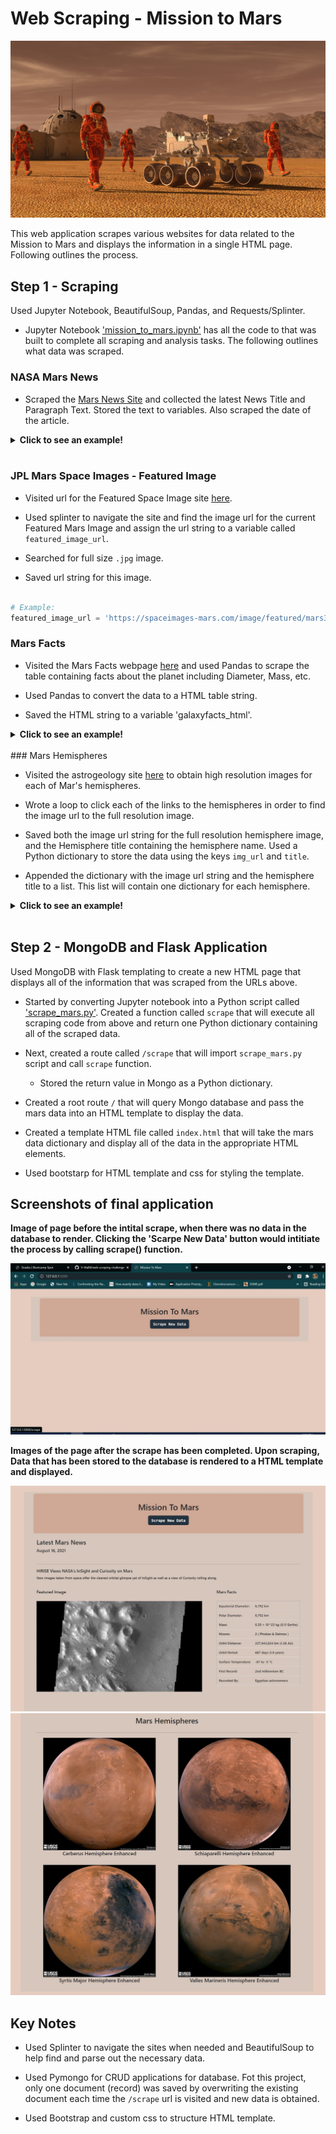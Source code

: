 # Web Scraping - Mission to Mars

![mission_to_mars](Images/mission_to_mars.png)

This web application scrapes various websites for data related to the Mission to Mars and displays the information in a single HTML page. Following outlines the process.

## Step 1 - Scraping

Used Jupyter Notebook, BeautifulSoup, Pandas, and Requests/Splinter.

* Jupyter Notebook ['mission_to_mars.ipynb'](App_Code_Rep/mission_to_mars.ipynb) has all the code to that was built to complete all scraping and analysis tasks. The following outlines what data was scraped.

### NASA Mars News

* Scraped the [Mars News Site](https://redplanetscience.com/) and collected the latest News Title and Paragraph Text. Stored the text to variables. Also scraped the date of the article.

<details>
<summary><strong>Click to see an example!</strong></summary>

```python

# Example:
news_date = "August 16, 2021"
news_title = "Two Rovers to Roll on Mars Again: Curiosity and Mars 2020"
news_p = "They look like twins. But under the hood, the rover currently exploring the Red Planet and the one launching there this summer have distinct science tools and roles to play."

```
</details>
<br />

### JPL Mars Space Images - Featured Image

* Visited url for the Featured Space Image site [here](https://spaceimages-mars.com).

* Used splinter to navigate the site and find the image url for the current Featured Mars Image and assign the url string to a variable called `featured_image_url`.

* Searched for full size `.jpg` image.

* Saved url string for this image.

```python

# Example:
featured_image_url = 'https://spaceimages-mars.com/image/featured/mars3.jpg'

```

### Mars Facts

* Visited the Mars Facts webpage [here](https://galaxyfacts-mars.com) and used Pandas to scrape the table containing facts about the planet including Diameter, Mass, etc.

* Used Pandas to convert the data to a HTML table string.

* Saved the HTML string to a variable 'galaxyfacts_html'.

<details>
<summary><strong>Click to see an example!</strong></summary>

```python

# Example:
galaxyfacts_html = '<table border="1" class="table tablipede-str">
        <tbody>
            <tr>
                <td>Equatorial Diameter:</td>
                <td>6,792 km</td>
            </tr>
            <tr>
                <td>Polar Diameter:</td>
                <td>6,752 km</td>
            </tr>
            <tr>
                <td>Mass:</td>
                <td>6.39 × 10^23 kg (0.11 Earths)</td>
            </tr>
            <tr>
                <td>Moons:</td>
                <td>2 ( Phobos &amp; Deimos )</td>
            </tr>
            <tr>
                <td>Orbit Distance:</td>
                <td>227,943,824 km (1.38 AU)</td>
            </tr>
            <tr>
                <td>Orbit Period:</td>
                <td>687 days (1.9 years)</td>
            </tr>
            <tr>
                <td>Surface Temperature:</td>
                <td>-87 to -5 °C</td>
            </tr>
            <tr>
                <td>First Record:</td>
                <td>2nd millennium BC</td>
            </tr>
            <tr>
                <td>Recorded By:</td>
                <td>Egyptian astronomers</td>
            </tr>
        </tbody>
    </table>'

            

```
</details>
<br />
### Mars Hemispheres

* Visited the astrogeology site [here](https://marshemispheres.com/) to obtain high resolution images for each of Mar's hemispheres.

* Wrote a loop to click each of the links to the hemispheres in order to find the image url to the full resolution image.

* Saved both the image url string for the full resolution hemisphere image, and the Hemisphere title containing the hemisphere name. Used a Python dictionary to store the data using the keys `img_url` and `title`.

* Appended the dictionary with the image url string and the hemisphere title to a list. This list will contain one dictionary for each hemisphere.


<details>
<summary><strong>Click to see an example!</strong></summary>

```python

# Example:
hemisphere_image_urls = [{'title': 'Cerberus Hemisphere Enhanced',
  'img_url': 'https://marshemispheres.com/images/full.jpg'},
 {'title': 'Schiaparelli Hemisphere Enhanced',
  'img_url': 'https://marshemispheres.com/images/schiaparelli_enhanced-full.jpg'},
 {'title': 'Syrtis Major Hemisphere Enhanced',
  'img_url': 'https://marshemispheres.com/images/syrtis_major_enhanced-full.jpg'},
 {'title': 'Valles Marineris Hemisphere Enhanced',
  'img_url': 'https://marshemispheres.com/images/valles_marineris_enhanced-full.jpg'}]

```
</details>
<br />

## Step 2 - MongoDB and Flask Application

Used MongoDB with Flask templating to create a new HTML page that displays all of the information that was scraped from the URLs above.

* Started by converting Jupyter notebook into a Python script called ['scrape_mars.py'](App_Code_Rep/scrape_mars.py). Created a function called `scrape` that will execute all scraping code from above and return one Python dictionary containing all of the scraped data.

* Next, created a route called `/scrape` that will import `scrape_mars.py` script and call  `scrape` function.

  * Stored the return value in Mongo as a Python dictionary.

* Created a root route `/` that will query Mongo database and pass the mars data into an HTML template to display the data.

* Created a template HTML file called `index.html` that will take the mars data dictionary and display all of the data in the appropriate HTML elements. 

* Used bootstarp for HTML template and css for styling the template.

## Screenshots of final application
**Image of page before the intital scrape, when there was no data in the database to render. Clicking the 'Scarpe New Data' button would intitiate the process by calling scrape() function.**

![facts](App_Screen_Shots/screen0.jpg)

**Images of the page after the scrape has been completed. Upon scraping, Data that has been stored to the database is rendered to a HTML template and displayed.**

![facts](App_Screen_Shots/screen1.jpg)
![full_res_images](App_Screen_Shots/screen2.jpg)

## Key Notes

* Used Splinter to navigate the sites when needed and BeautifulSoup to help find and parse out the necessary data.

* Used Pymongo for CRUD applications for database. Fot this project, only one document (record) was saved by overwriting the existing document each time the `/scrape` url is visited and new data is obtained.

* Used Bootstrap and custom css to structure HTML template.
